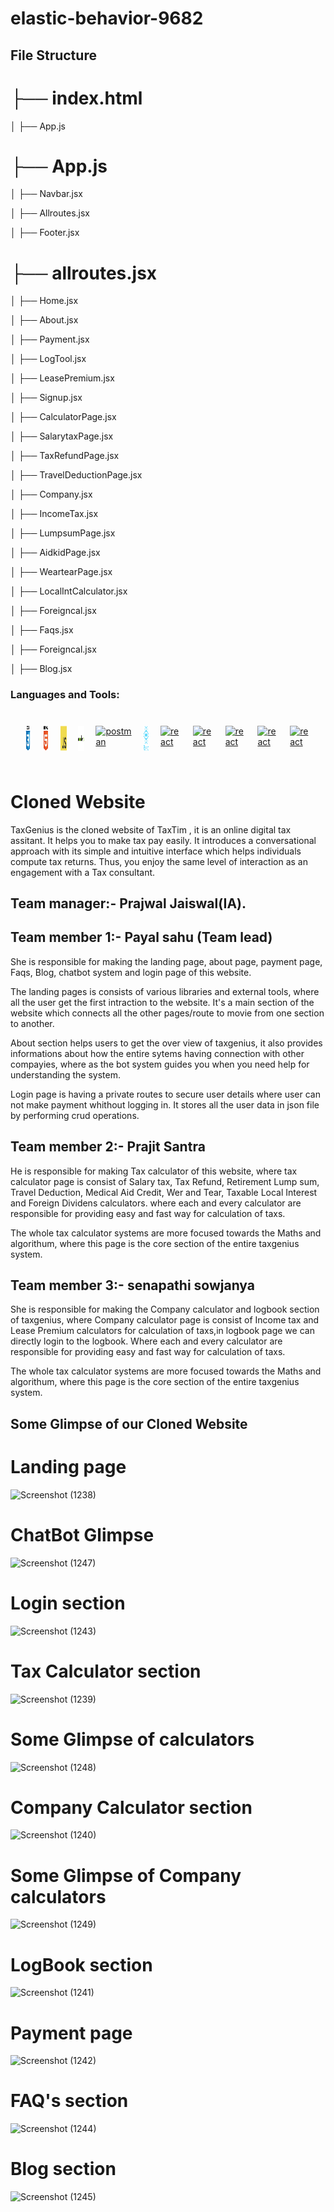 # elastic-behavior-9682


## File Structure


├── index.html
===

│   ├── App.js



├── App.js
===

│   ├── Navbar.jsx

│   ├── Allroutes.jsx

│   ├── Footer.jsx



├── allroutes.jsx
===

│   ├── Home.jsx

│   ├── About.jsx

│   ├── Payment.jsx

│   ├── LogTool.jsx

│   ├── LeasePremium.jsx

│   ├── Signup.jsx

│   ├── CalculatorPage.jsx

│   ├── SalarytaxPage.jsx

│   ├── TaxRefundPage.jsx

│   ├── TravelDeductionPage.jsx

│   ├── Company.jsx

│   ├── IncomeTax.jsx

│   ├── LumpsumPage.jsx

│   ├── AidkidPage.jsx

│   ├── WeartearPage.jsx

│   ├── LocalIntCalculator.jsx

│   ├── Foreigncal.jsx

│   ├── Faqs.jsx

│   ├── Foreigncal.jsx

│   ├── Blog.jsx


<h3 align="left">Languages and Tools:</h3>
<p align="left" style=' width:"90%"; margin: auto; padding: 23px; display: flex; gap: 18px;'> <a href="https://www.w3schools.com/css/" target="_blank" rel="noreferrer"> <img src="https://raw.githubusercontent.com/devicons/devicon/master/icons/css3/css3-original-wordmark.svg" alt="css3" width="40" height="40"/> </a>  <a href="https://www.w3.org/html/" target="_blank" rel="noreferrer"> <img src="https://raw.githubusercontent.com/devicons/devicon/master/icons/html5/html5-original-wordmark.svg" alt="html5" width="40" height="40"/> </a> <a href="https://developer.mozilla.org/en-US/docs/Web/JavaScript" target="_blank" rel="noreferrer"> <img src="https://raw.githubusercontent.com/devicons/devicon/master/icons/javascript/javascript-original.svg" alt="javascript" width="40" height="40"/> </a> <a href="https://nodejs.org" target="_blank" rel="noreferrer"> <img src="https://raw.githubusercontent.com/devicons/devicon/master/icons/nodejs/nodejs-original-wordmark.svg" alt="nodejs" width="40" height="40"/> </a> <a href="https://postman.com" target="_blank" rel="noreferrer"> <img src="https://www.vectorlogo.zone/logos/getpostman/getpostman-icon.svg" alt="postman" width="40" height="40"/> </a> <a href="https://reactjs.org/" target="_blank" rel="noreferrer"> <img src="https://raw.githubusercontent.com/devicons/devicon/master/icons/react/react-original-wordmark.svg" alt="react" width="40" height="40"/> </a> <a href="https://chakra-ui.com/" target="_blank" rel="noreferrer"> <img src="https://image.pngaaa.com/704/7959704-middle.png" alt="react" width="50" height="40"/> </a> <a href="https://openbase.com/js/slick-slider/documentation" target="_blank" rel="noreferrer"> <img src="https://gymove.dexignzone.com/react/welcome/images/icons/44.png" alt="react" width="50" height="40"/> </a>  <a href="https://app.cyclic.sh/#/" target="_blank" rel="noreferrer"> <img src="https://th.bing.com/th/id/OIP.NCU8PydXbTaszgAQ2xGNHwAAAA?w=279&h=175&c=7&r=0&o=5&dpr=1.3&pid=1.7" alt="react" width="50" height="40"/> </a><a href="https://vercel.com/" target="_blank" rel="noreferrer"> <img src="https://th.bing.com/th/id/OIP.ypz_d6GL7n2nXfQnbw_ARAHaFj?w=195&h=180&c=7&r=0&o=5&dpr=1.3&pid=1.7" alt="react" width="50" height="40"/> </a>
<a href="https://redux.js.org/" target="_blank" rel="noreferrer"> <img src="https://th.bing.com/th/id/OIP.WcRnU2ERqYHZBKBQ0zXCvgHaGs?w=188&h=180&c=7&r=0&o=5&dpr=1.3&pid=1.7" alt="react" width="50" height="40"/> </a></p>



#  Cloned Website
TaxGenius is the cloned website of TaxTim , it is an online digital tax assitant. It helps you to make tax pay easily.
It introduces a conversational approach with its simple and intuitive interface which helps individuals compute tax returns.
Thus, you enjoy the same level of interaction as an engagement with a Tax consultant.


## Team manager:- Prajwal Jaiswal(IA).


## Team member 1:- Payal sahu (Team lead)
She is responsible for making the landing page, about page, payment page, Faqs, Blog, chatbot system and login page of this website.

   The landing pages is consists of various libraries and external tools, where all the user get the first intraction to the website. It's a main section of the website which connects all the other pages/route to movie from one section to another.   

   About section helps users to get the over view of taxgenius, it also provides informations about how the entire sytems having connection with other compayies, where as the bot system guides you when you need help for understanding the system.
   
Login page is having a private routes to secure user details where user can not make payment whithout logging in. It stores all the user data in json file by performing crud operations.



## Team member 2:- Prajit Santra
He is responsible for making Tax calculator of this website, where tax calculator page is consist of Salary tax, Tax Refund, Retirement Lump sum, Travel Deduction, Medical Aid Credit, Wer and Tear, Taxable Local Interest and Foreign Dividens calculators. where each and every calculator are responsible for providing easy and fast  way for calculation of taxs.

The whole tax calculator systems are more focused towards the Maths and algorithum, where this page is the core section of the entire taxgenius system.


## Team member 3:- senapathi sowjanya
She is responsible for making the Company calculator and logbook section of taxgenius, where Company calculator page is consist of Income tax and Lease Premium calculators for calculation of taxs,in logbook page we can directly login to the logbook. Where each and every calculator are responsible for providing easy and fast  way for calculation of taxs.


The whole tax calculator systems are more focused towards the Maths and algorithum, where this page is the core section of the entire taxgenius system.



## Some Glimpse of our Cloned Website


# Landing page
![Screenshot (1238)](https://user-images.githubusercontent.com/115584065/236942350-19b18640-92db-4deb-98c4-21e0feece481.png)


# ChatBot Glimpse
![Screenshot (1247)](https://user-images.githubusercontent.com/115584065/236942818-2321a1b8-036e-4b80-85bc-d0b74b9347aa.png)


# Login section
![Screenshot (1243)](https://user-images.githubusercontent.com/115584065/236944677-9056834a-022d-44fe-bdee-8d93d258b0ba.png)


# Tax Calculator section
![Screenshot (1239)](https://user-images.githubusercontent.com/115584065/236943047-72149033-072c-4dfa-9ccf-80b0fcaa39bd.png)


# Some Glimpse of calculators
![Screenshot (1248)](https://user-images.githubusercontent.com/115584065/236943897-12137764-fd6e-4272-9394-26893aab97e5.png)


# Company Calculator section
![Screenshot (1240)](https://user-images.githubusercontent.com/115584065/236943518-c3bf920b-d08d-4e61-8e6f-1c1eceb39eae.png)


# Some Glimpse of Company calculators
![Screenshot (1249)](https://user-images.githubusercontent.com/115584065/236943960-a554b4a0-fb8d-419f-b6b3-16a433d2522b.png)


# LogBook section
![Screenshot (1241)](https://user-images.githubusercontent.com/115584065/236944147-fa84d822-b649-473a-8262-011dfbd01f74.png)


# Payment page
![Screenshot (1242)](https://user-images.githubusercontent.com/115584065/236944373-2cbbbebe-7794-48e4-a9fc-48db494a4808.png)


# FAQ's section
![Screenshot (1244)](https://user-images.githubusercontent.com/115584065/236944915-de13098a-eb4f-4554-a1c1-359518d0add1.png)


# Blog section
![Screenshot (1245)](https://user-images.githubusercontent.com/115584065/236945021-f33bc1db-547c-452c-818a-e4ba900febec.png)

